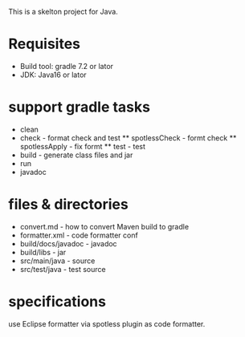 This is a skelton project for Java.

# Requisites 

* Build tool: gradle 7.2 or lator
* JDK: Java16 or lator

# support gradle tasks

* clean 
* check - format check and test
** spotlessCheck - formt check
** spotlessApply - fix formt
** test - test
* build - generate class files and jar
* run
* javadoc

# files & directories

* convert.md - how to convert Maven build to gradle
* formatter.xml - code formatter conf 
* build/docs/javadoc - javadoc
* build/libs - jar
* src/main/java - source
* src/test/java - test source

# specifications 
use Eclipse formatter via spotless plugin as code formatter.
